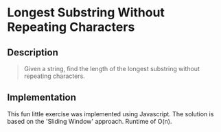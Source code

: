 # Longest Substring Without Repeating Characters

## Description
> Given a string, find the length of the longest substring without repeating characters.

## Implementation
This fun little exercise was implemented using Javascript. The solution is based on the 'Sliding Window' approach. 
Runtime of O(n).  

